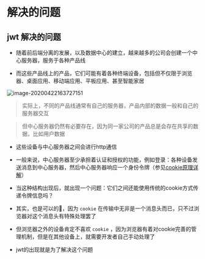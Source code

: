 # 解决的问题

## jwt 解决的问题

  - 随着前后端分离的发展，以及数据中心的建立，越来越多的公司会创建一个中心服务器，服务于各种产品线

  - 而这些产品线上的产品，它们可能有着各种终端设备，包括但不仅限于浏览器、桌面应用、移动端应用、平板应用、甚至智能家居

![image-20200422163727151](http://mdrs.yuanjin.tech/img/image-20200422163727151.png "image-20200422163727151")

> 实际上，不同的产品线通常有自己的服务器，产品内部的数据一般和自己的服务器交互

>

> 但中心服务器仍然有必要存在，因为同一家公司的产品总是会存在共享的数据，比如用户数据

  - 这些设备与中心服务器之间会进行http通信

  - 一般来说，中心服务器至少承担着认证和授权的功能，例如登录：各种设备发送消息到中心服务器，然后中心服务器响应一个身份令牌（参见[cookie原理详解](http://www.yuanjin.tech/article/98 "cookie原理详解")）

  - 当这种结构出现后，就出现一个问题：它们之间还能使用传统的cookie方式传递令牌信息吗？

  - 其实，也是可以的🐶，因为 `cookie` 在传输中无非是一个消息头而已，只不过浏览器对这个消息头有特殊处理罢了

  - 但浏览器之外的设备肯定不喜欢 `cookie` ，因为浏览器有着对cookie完善的管理机制，但是在其他设备上，就需要开发者自己手动处理了

  - jwt的出现就是为了解决这个问题
